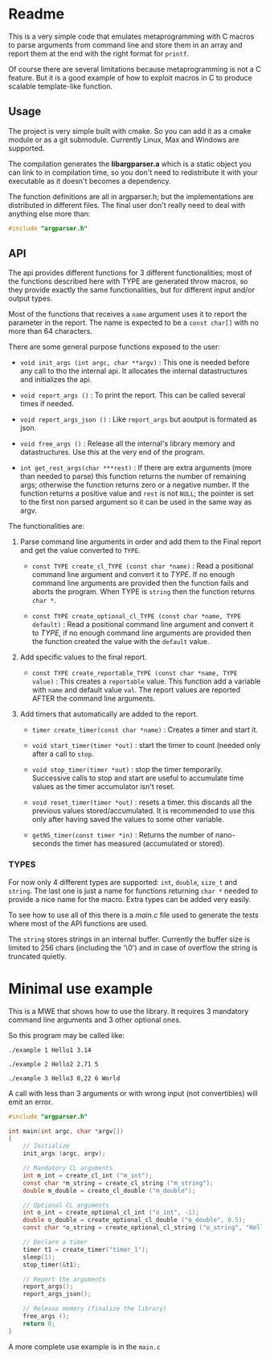 <!--
 !-- Copyright (C) 2019  Jimmy Aguilar Mena
 !--
 !-- This program is free software: you can redistribute it and/or modify
 !-- it under the terms of the GNU General Public License as published by
 !-- the Free Software Foundation, either version 3 of the License, or
 !-- (at your option) any later version.
 !--
 !-- This program is distributed in the hope that it will be useful,
 !-- but WITHOUT ANY WARRANTY; without even the implied warranty of
 !-- MERCHANTABILITY or FITNESS FOR A PARTICULAR PURPOSE.  See the
 !-- GNU General Public License for more details.
 !--
 !-- You should have received a copy of the GNU General Public License
 !-- along with this program.  If not, see <http://www.gnu.org/licenses/>.
  -->

# Readme


This is a very simple code that emulates metaprogramming with C macros
to parse arguments from command line and store them in an array and
report them at the end with the right format for `printf`.

Of course there are several limitations because metaprogramming is
not a C feature. But it is a good example of how to exploit macros
in C to produce scalable template-like function.


## Usage


The project is very simple built with cmake. So you can add it as a
cmake module or as a git submodule. Currently Linux, Max and Windows
are supported.

The compilation generates the **libargparser.a** which is a static object
you can link to in compilation time, so you don't need to redistribute
it with your executable as it doesn't becomes a dependency.

The function definitions are all in argparser.h; but the
implementations are distributed in different files. The final user
don't really need to deal with anything else more than:

```C
#include "argparser.h"
```

## API


The api provides different functions for 3 different functionalities;
most of the functions described here with TYPE are generated throw
macros, so they provide exactly the same functionalities, but for
different input and/or output types.

Most of the functions that receives a `name` argument uses it to
report the parameter in the report. The name is expected to be a
`const char[]` with no more than 64 characters.

There are some general purpose functions exposed to the user:

* `void init_args (int argc, char **argv)` : This one is needed before any call to tho the internal api. It allocates the internal datastructures and initializes the api.

* `void report_args ()` : To print the report. This can be called several times if needed.

* `void report_args_json ()` : Like `report_args` but aoutput is formated as json.

* `void free_args ()` : Release all the internal's library memory and datastructures. Use this at the very end of the program.

* `int get_rest_args(char ***rest)` : If there are extra arguments (more than needed to parse) this function returns the number of remaining args; otherwise the function returns zero or a negative number. If the function returns a positive value and `rest` is not `NULL`; the pointer is set to the first non parsed argument so it can be used in the same way as argv.

The functionalities are:

1. Parse command line arguments in order and add them to the Final
   report and get the value converted to `TYPE`.

   * `const TYPE create_cl_TYPE (const char *name)` : Read a
     positional command line argument and convert it to *TYPE*. If no
     enough command line arguments are provided then the function
     fails and aborts the program. When TYPE is `string` then the
     function returns `char *`.

   * `const TYPE create_optional_cl_TYPE (const char *name, TYPE default)` :
     Read a positional command line argument and convert it to *TYPE*,
     if no enough command line arguments are provided then the
     function created the value with the `default` value.


2. Add specific values to the final report.

	* `const TYPE create_reportable_TYPE (const char *name, TYPE value)` :
      This creates a `reportable` value. This function add a variable
      with `name` and default value `val`. The report values are
      reported AFTER the command line arguments.

3. Add timers that automatically are added to the report.

	* `timer create_timer(const char *name)` : Creates a timer and start it.

	* `void start_timer(timer *out)` : start the timer to count
      (needed only after a call to `stop`.

	* `void stop_timer(timer *out)` : stop the timer
      temporarily. Successive calls to stop and start are useful to
      accumulate time values as the timer accumulator isn't reset.

	* `void reset_timer(timer *out)` : resets a timer. this discards
      all the previous values stored/accumulated. It is recommended to
      use this only after having saved the values to some other
      variable.

	* `getNS_timer(const timer *in)` : Returns the number of
      nano-seconds the timer has measured (accumulated or stored).

### TYPES

For now only 4 different types are supported: `int`, `double`,
`size_t` and `string`. The last one is just a name for functions
returning `char *` needed to provide a nice name for the macro. Extra
types can be added very easily.

To see how to use all of this there is a *main.c* file used to
generate the tests where most of the API functions are used.

The `string` stores strings in an internal buffer. Currently the
buffer size is limited to 256 chars (including the '\0') and in case
of overflow the string is truncated quietly.

# Minimal use example

This is a MWE that shows how to use the library. It requires 3
mandatory command line arguments and 3 other optional ones.

So this program may be called like:

`./example 1 Hello1 3.14`

`./example 2 Hello2 2.71 5`

`./example 3 Hello3 0,22 6 World`

A call with less than 3 arguments or with wrong input (not
convertibles) will emit an error.

```C
#include "argparser.h"

int main(int argc, char *argv[])
{
	// Initialize
	init_args (argc, argv);

	// Mandatory CL arguments
	int m_int = create_cl_int ("m_int");
	const char *m_string = create_cl_string ("m_string");
	double m_double = create_cl_double ("m_double");

	// Optional CL arguments
	int o_int = create_optional_cl_int ("o_int", -1);
	double o_double = create_optional_cl_double ("o_double", 0.5);
	const char *o_string = create_optional_cl_string ("o_string", "Hello");

	// Declare a timer
	timer t1 = create_timer("timer_1");
	sleep(1);
	stop_timer(&t1);

	// Report the arguments
	report_args();
	report_args_json();

	// Release memory (finalize the library)
	free_args ();
	return 0;
}
```

A more complete use example is in the `main.c`
